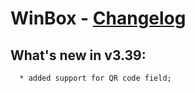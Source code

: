 # WinBox - [Changelog](https://forum.mikrotik.com/viewtopic.php?t=195839)

## What's new in v3.39:
      * added support for QR code field;
